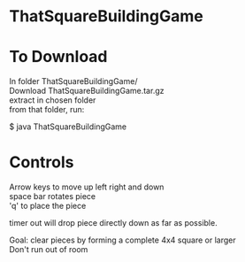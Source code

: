# ThatSquareBuildingGame


# To Download
In folder ThatSquareBuildingGame/  
Download ThatSquareBuildingGame.tar.gz  
extract in chosen folder  
from that folder, run:   

$ java ThatSquareBuildingGame

# Controls

Arrow keys to move up left right and down  
space bar rotates piece  
'q' to place the piece  

timer out will drop piece directly down as far as possible.  

Goal: clear pieces by forming a complete 4x4 square or larger  
Don't run out of room



